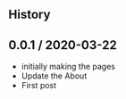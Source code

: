 ## History


## 0.0.1 / 2020-03-22

  * initially making the pages
  * Update the About
  * First post
